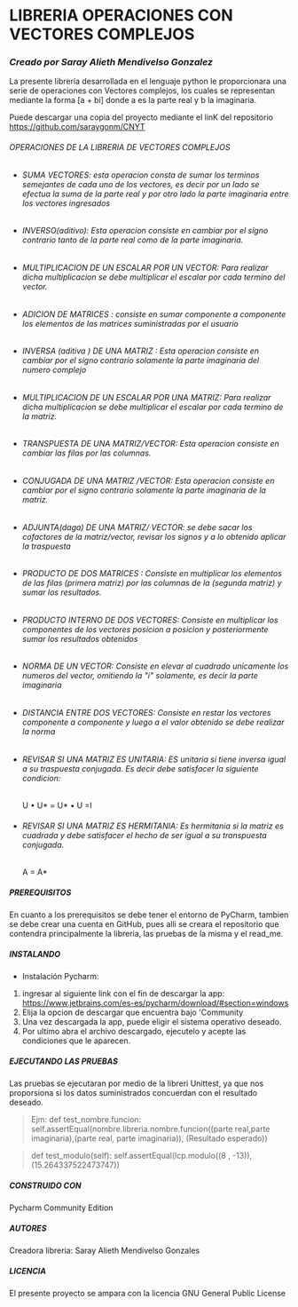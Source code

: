 # LIBRERIA OPERACIONES CON VECTORES COMPLEJOS 
### _Creado por Saray Alieth Mendivelso Gonzalez_
La presente librería desarrollada en el lenguaje python le proporcionara una serie de operaciones con Vectores complejos, los cuales se representan mediante la forma [a + bi] donde a es la parte real y b la imaginaria. 

Puede descargar una copia del proyecto mediante el linK del repositorio https://github.com/saraygonm/CNYT
###### OPERACIONES DE LA LIBRERIA DE VECTORES COMPLEJOS 
-  ###### SUMA VECTORES: esta operacion consta de sumar los terminos semejantes de cada uno de los vectores, es decir por un lado se efectua la suma de la parte real y por otro lado la parte imaginaria entre los vectores ingresados

-  ###### INVERSO(aditivo): Esta operacion consiste en cambiar por el signo contrario tanto de la parte real como de la parte imaginaria.
   
-  ###### MULTIPLICACION DE UN ESCALAR POR UN VECTOR: Para realizar dicha multiplicacion se debe multiplicar el escalar por cada termino del vector.
  
-  ###### ADICION DE MATRICES : consiste en sumar componente a componente los elementos de las matrices suministradas por el usuario
 
-  ###### INVERSA (aditiva ) DE UNA MATRIZ : Esta operacion consiste en cambiar por el signo contrario solamente la parte imaginaria del numero complejo 

-  ###### MULTIPLICACION DE UN ESCALAR POR UNA MATRIZ:  Para realizar dicha multiplicacion se debe multiplicar el escalar por cada termino de la matriz.
   
-  ###### TRANSPUESTA DE UNA MATRIZ/VECTOR: Esta operacion consiste en cambiar las filas por las columnas.
  

-  ###### CONJUGADA DE UNA MATRIZ /VECTOR: Esta operacion consiste en cambiar por el signo contrario solamente la parte imaginaria de la matriz.
  

-  ###### ADJUNTA(daga) DE UNA MATRIZ/ VECTOR: se debe sacar los cofactores de la matriz/vector, revisar los signos y a lo obtenido aplicar la traspuesta 
 

-  ###### PRODUCTO DE DOS MATRICES : Consiste en multiplicar los elementos de las filas (primera matriz) por las columnas de la (segunda matriz) y sumar los resultados.


-  ###### PRODUCTO INTERNO DE DOS VECTORES: Consiste en multiplicar los componentes de los vectores posicion a posicion y posteriormente sumar los resultados obtenidos

-  ###### NORMA DE UN VECTOR: Consiste en elevar al cuadrado  unicamente los numeros del vector, omitiendo la "i" solamente, es decir la parte imaginaria 
 


-  ###### DISTANCIA ENTRE DOS VECTORES: Consiste en restar los vectores componente a componente y luego a el valor obtenido se debe realizar la norma 


-  ###### REVISAR SI UNA MATRIZ ES UNITARIA: ES  unitaria si tiene inversa igual a su traspuesta conjugada.  Es decir debe satisfacer la siguiente condicion: 
    U • U* = U* • U =I

-  ###### REVISAR SI UNA MATRIZ ES HERMITANIA: Es hermitania si la matriz es cuadrada  y debe satisfacer el hecho de ser igual a su transpuesta conjugada.
   A = A*


  
##### PREREQUISITOS 
En cuanto a los prerequisitos se debe tener el entorno de PyCharm, tambien se debe crear una cuenta en GitHub, pues alli se creara el repositorio que contendra principalmente la libreria, las pruebas de la misma y el read_me.

##### INSTALANDO 
- Instalación Pycharm:
1) ingresar al siguiente link  con el fin de descargar la app: https://www.jetbrains.com/es-es/pycharm/download/#section=windows
2) Elija la opcion de descargar que encuentra bajo 'Community
3) Una vez descargada la app, puede eligir el sistema operativo deseado.
4) Por ultimo abra el archivo descargado, ejecutelo y acepte las condiciones que le aparecen.

##### EJECUTANDO LAS PRUEBAS
Las pruebas se ejecutaran por medio de la libreri Unittest, ya que nos proporsiona si los datos suministrados concuerdan con el resultado deseado.

> Ejm: def test_nombre.funcion:
      self.assertEqual(nombre.libreria.nombre.funcion((parte real,parte imaginaria),(parte real, parte imaginaria)), (Resultado esperado))
      
> def test_modulo(self):
        self.assertEqual(lcp.modulo((8 , -13)), (15.264337522473747))
        
##### CONSTRUIDO CON
Pycharm Community Edition 

##### AUTORES
Creadora libreria: Saray Alieth Mendivelso Gonzales

##### LICENCIA
El presente proyecto se ampara con la licencia GNU General Public License






